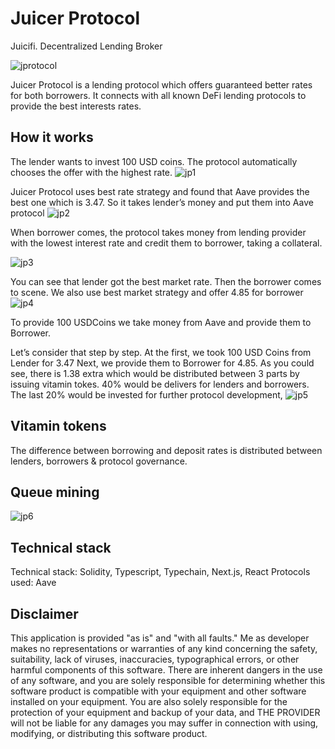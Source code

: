 # Juicer Protocol
Juicifi. Decentralized Lending Broker

![jprotocol](https://user-images.githubusercontent.com/26343374/96940728-2cfa6c00-14d9-11eb-8ab9-ecbe538fb276.jpeg)

Juicer Protocol is a lending protocol which offers guaranteed better rates for both borrowers. It connects with all known DeFi lending protocols to provide the best interests rates.

## How it works

The lender wants to invest 100 USD coins. The protocol automatically chooses the offer with the highest rate. 
![jp1](https://user-images.githubusercontent.com/26343374/96941248-9af36300-14da-11eb-8832-a714b81638fb.jpeg)

Juicer Protocol uses best rate strategy and found that Aave provides the best one which is 3.47.
So  it takes lender’s money and put them into Aave protocol
![jp2](https://user-images.githubusercontent.com/26343374/96941255-9dee5380-14da-11eb-82d8-a9c6ede0d79c.jpeg)

When borrower comes, the protocol takes money from lending provider with the lowest interest rate and credit them to borrower, taking a collateral.

![jp3](https://user-images.githubusercontent.com/26343374/96941257-9e86ea00-14da-11eb-9d73-f244cc4a8073.jpeg)

You can see that lender got the best market rate. Then the borrower comes to scene. We also use best market strategy and offer 4.85 for borrower
![jp4](https://user-images.githubusercontent.com/26343374/96941259-9f1f8080-14da-11eb-97ea-d255b2d5cbea.jpeg)

To provide 100 USDCoins we take money from Aave and provide them to Borrower.

Let’s consider that step by step.
At the first, we took 100 USD Coins from Lender for 3.47
Next, we provide them to Borrower for 4.85.
As you could see, there is 1.38 extra which would be distributed between 3 parts by issuing vitamin tokes.
40% would be delivers for lenders and borrowers.
The last 20% would be invested for further protocol development,
![jp5](https://user-images.githubusercontent.com/26343374/96941261-9fb81700-14da-11eb-980b-5efb828a9d3a.jpeg)

## Vitamin tokens
The difference between borrowing and deposit rates is distributed between lenders, borrowers & protocol governance.

## Queue mining
![jp6](https://user-images.githubusercontent.com/26343374/96941262-a181da80-14da-11eb-852e-f2a05d3c14ed.jpeg)

## Technical stack

Technical stack: Solidity, Typescript, Typechain, Next.js, React
Protocols used: Aave

## Disclaimer
   
This application is provided "as is" and "with all faults." Me as developer makes no representations or warranties of any kind concerning the safety, suitability, lack of viruses, inaccuracies, typographical errors, or other harmful components of this software. There are inherent dangers in the use of any software, and you are solely responsible for determining whether this software product is compatible with your equipment and other software installed on your equipment. You are also solely responsible for the protection of your equipment and backup of your data, and THE PROVIDER will not be liable for any damages you may suffer in connection with using, modifying, or distributing this software product.
